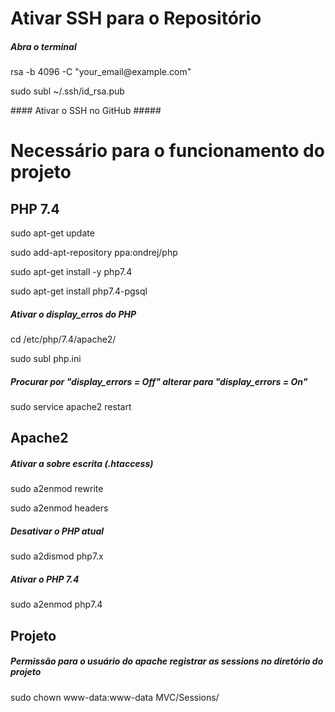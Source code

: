 # Ativar SSH para o Repositório
##### Abra o terminal #####
<p>rsa -b 4096 -C "your_email@example.com"</p>
<p>sudo subl ~/.ssh/id_rsa.pub</p>
#### Ativar o SSH no GitHub #####

# Necessário para o funcionamento do projeto
## PHP 7.4
<p>sudo apt-get update</p>
<p>sudo add-apt-repository ppa:ondrej/php</p>
<p>sudo apt-get install -y php7.4</p>
<p>sudo apt-get install php7.4-pgsql</p>

##### Ativar o display_erros do PHP #####
<p>cd /etc/php/7.4/apache2/</p>
<p>sudo subl php.ini</p>

##### Procurar por "display_errors = Off" alterar para "display_errors = On" #####

<p>sudo service apache2 restart</p>

## Apache2
##### Ativar a sobre escrita (.htaccess) #####
<p>sudo a2enmod rewrite</p>
<p>sudo a2enmod headers</p>

##### Desativar o PHP atual #####
<p>sudo a2dismod php7.x</p>

##### Ativar o PHP 7.4 #####
<p>sudo a2enmod php7.4</p>

## Projeto
##### Permissão para o usuário do apache registrar as sessions no diretório do projeto #####
<p>sudo chown www-data:www-data MVC/Sessions/</p>
